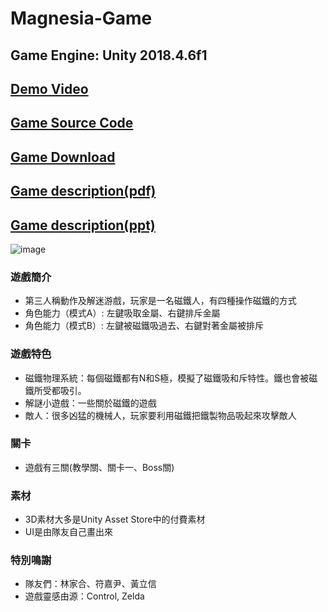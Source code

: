 # Magnesia-Game
## Game Engine: Unity 2018.4.6f1
## [Demo Video](https://www.youtube.com/watch?v=2Z20OfMypr4)
## [Game Source Code](https://drive.google.com/open?id=1ZYzPiZmv1N5hIw0Fq-J3RsZ2GGg2J8Em)
## [Game Download](https://drive.google.com/open?id=1lCTLRf1wSzGSAJRHWNwiuNuvSFVyWk09)
## [Game description(pdf)](https://drive.google.com/open?id=1FTzBIBS-qd4ZIvNBYhBnSGrz671UgSjO)
## [Game description(ppt)](https://drive.google.com/open?id=1a6xmNxx3WOGIT89K02zp3f6bs2bDXLxk)
![image](https://user-images.githubusercontent.com/46760916/181744508-4b15ed4b-6e0c-43fb-a36e-91752f82a1bb.png)

### 遊戲簡介
- 第三人稱動作及解迷游戲，玩家是一名磁鐵人，有四種操作磁鐵的方式
- 角色能力（模式A）: 左鍵吸取金屬、右鍵排斥金屬
- 角色能力（模式B）: 左鍵被磁鐵吸過去、右鍵對著金屬被排斥

### 遊戲特色
- 磁鐵物理系統：每個磁鐵都有N和S極，模擬了磁鐵吸和斥特性。鐵也會被磁鐵所受都吸引。
- 解謎小遊戲：一些關於磁鐵的遊戲
- 敵人：很多凶猛的機械人，玩家要利用磁鐵把鐵製物品吸起來攻擊敵人

### 關卡
- 遊戲有三關(教學關、關卡一、Boss關)

### 素材
- 3D素材大多是Unity Asset Store中的付費素材
- UI是由隊友自己畫出來

### 特別鳴謝
- 隊友們：林家合、符嘉尹、黃立信
- 遊戲靈感由源：Control, Zelda
